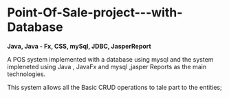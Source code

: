 # Point-Of-Sale-project---with-Database

**Java, Java - Fx, CSS, mySql, JDBC, JasperReport**

A POS system implemented with a database using mysql and the system impleneted using Java , JavaFx and mysql ,jasper Reports as the main technologies.

This system allows all the Basic CRUD operations to tale part to the entities;
